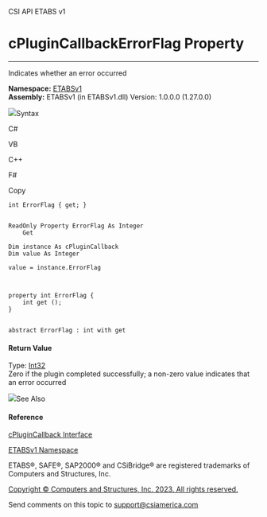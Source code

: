 ﻿

CSI API ETABS v1

# cPluginCallbackErrorFlag Property  
  
---  
  
Indicates whether an error occurred

**Namespace:** [ETABSv1](2780f1b8-2033-5289-2298-1cdb2a7508d9.htm)  
**Assembly:** ETABSv1 (in ETABSv1.dll) Version: 1.0.0.0 (1.27.0.0)

![](../icons/SectionExpanded.png)Syntax

C#

VB

C++

F#

Copy

    
    
    int ErrorFlag { get; }
    
    
    ReadOnly Property ErrorFlag As Integer
    	Get
    
    Dim instance As cPluginCallback
    Dim value As Integer
    
    value = instance.ErrorFlag
    
    
    
    property int ErrorFlag {
    	int get ();
    }
    
    
    abstract ErrorFlag : int with get
    

#### Return Value

Type: [Int32](https://docs.microsoft.com/dotnet/api/system.int32)  
Zero if the plugin completed successfully; a non-zero value indicates that an
error occurred

![](../icons/SectionExpanded.png)See Also

#### Reference

[cPluginCallback Interface](1cc5a33a-c4aa-da01-b5a4-b465828ffe46.htm)

[ETABSv1 Namespace](2780f1b8-2033-5289-2298-1cdb2a7508d9.htm)

ETABS®, SAFE®, SAP2000® and CSiBridge® are registered trademarks of Computers
and Structures, Inc.  

[Copyright © Computers and Structures, Inc. 2023. All rights
reserved.](http://www.csiamerica.com)

Send comments on this topic to
[support@csiamerica.com](mailto:support%40csiamerica.com?Subject=CSI%20API%20ETABS%20v1)

